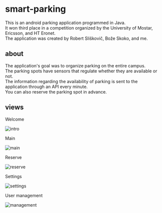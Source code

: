# smart-parking

This is an android parking application programmed in Java. <br> 
It won third place in a competition organized by the University of Mostar, Ericsson, and HT Eronet. <br>
The application was created by Robert Sliškovič, Bože Skoko, and me. 

## about

The application's goal was to organize parking on the entire campus. <br> The parking spots have sensors that regulate whether they are available or not. <br>
The information regarding the availability of parking is sent to the application through an API every minute. <br>You can also reserve the parking spot in advance.

## views

Welcome

![intro](https://github.com/breezy11/smart-sum-parking/blob/master/screenshots/intro.png)

Main

![main](https://github.com/breezy11/smart-sum-parking/blob/master/screenshots/main-screen.png)

Reserve

![reserve](https://github.com/breezy11/smart-sum-parking/blob/master/screenshots/reserve.png)

Settings

![settings](https://github.com/breezy11/smart-sum-parking/blob/master/screenshots/settings.png)

User management

![management](https://github.com/breezy11/smart-sum-parking/blob/master/screenshots/user-managament.png)

